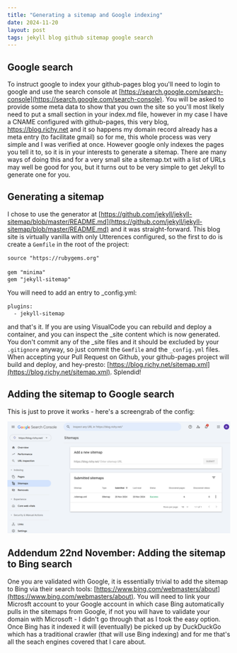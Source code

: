 ```yaml
---
title: "Generating a sitemap and Google indexing"
date: 2024-11-20
layout: post
tags: jekyll blog github sitemap google search
---
```


## Google search

To instruct google to index your github-pages blog you'll need to login to google and use the search console at [https://search.google.com/search-console](https://search.google.com/search-console). You will be asked to provide some meta data to show that you own the site so you'll most likely need to put a small section in your index.md file, however in my case I have a CNAME configured with github-pages, this very blog, https://blog.richy.net and it so happens my domain record already has a meta entry (to facilitate gmail) so for me, this whole process was very simple and I was verified at once. However google only indexes the pages you tell it to, so it is in your interests to generate a sitemap. There are many ways of doing this and for a very small site a sitemap.txt with a list of URLs may well be good for you, but it turns out to be very simple to get Jekyll to generate one for you.

## Generating a sitemap

I chose to use the generator at [https://github.com/jekyll/jekyll-sitemap/blob/master/README.md](https://github.com/jekyll/jekyll-sitemap/blob/master/README.md) and it was straight-forward. This blog site is virtually vanilla with only Utterences configured, so the first to do is create a `Gemfile` in the root of the project:

```
source "https://rubygems.org"

gem "minima"
gem "jekyll-sitemap"
```

You will need to add an entry to _config.yml:

```
plugins:
  - jekyll-sitemap
```

and that's it. If you are using VisualCode you can rebuild and deploy a container, and you can inspect the _site content which is now generated. You don't commit any of the _site files and it should be excluded by your `.gitignore` anyway, so just commit the `Gemfile` and the `_config.yml` files. When accepting your Pull Request on Github, your github-pages project will build and deploy, and hey-presto: [https://blog.richy.net/sitemap.xml](https://blog.richy.net/sitemap.xml). Splendid!

## Adding the sitemap to Google search

This is just to prove it works - here's a screengrab of the config:

![Image](/assets/images/sitemap.png)

## Addendum 22nd November: Adding the sitemap to Bing search

One you are validated with Google, it is essentially trivial to add the sitemap to Bing via their search tools: [https://www.bing.com/webmasters/about](https://www.bing.com/webmasters/about). You will need to link your Microsft account to your Google account in which case Bing automatically pulls in the sitemaps from Google, if not you will have to validate your domain with Microsoft - I didn't go through that as I took the easy option. Once Bing has it indexed it will (eventually) be picked up by DuckDuckGo which has a traditional crawler (that will use Bing indexing) and for me that's all the seach engines covered that I care about.
